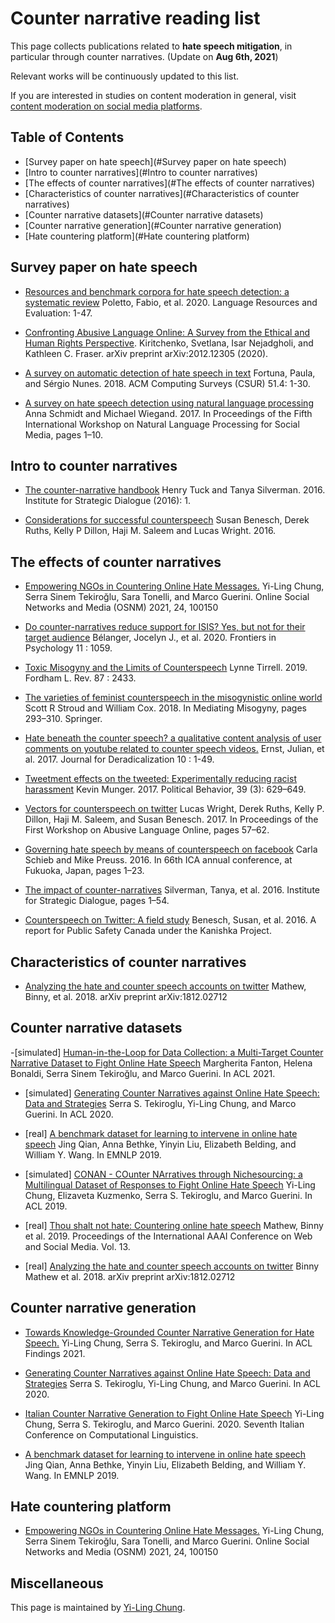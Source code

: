 # Counter narrative reading list

This page collects publications related to **hate speech mitigation**, in particular through counter narratives. (Update on **Aug 6th, 2021**) <br>

Relevant works will be continuously updated to this list. 

If you are interested in studies on content moderation in general, visit [content moderation on social media platforms](https://socialmediacollective.org/reading-lists/content-moderation-reading-list/).

## Table of Contents
- [Survey paper on hate speech](#Survey paper on hate speech)
- [Intro to counter narratives](#Intro to counter narratives)
- [The effects of counter narratives](#The effects of counter narratives)
- [Characteristics of counter narratives](#Characteristics of counter narratives)
- [Counter narrative datasets](#Counter narrative datasets)
- [Counter narrative generation](#Counter narrative generation)
- [Hate countering platform](#Hate countering platform)

## Survey paper on hate speech

- [Resources and benchmark corpora for hate speech detection: a systematic review](https://iris.unito.it/retrieve/handle/2318/1757913/666263/Poletto2020_Article_ResourcesAndBenchmarkCorporaFo.pdf) Poletto, Fabio, et al. 2020. Language Resources and Evaluation: 1-47.

- [Confronting Abusive Language Online: A Survey from the Ethical and Human Rights Perspective](https://arxiv.org/pdf/2012.12305.pdf). Kiritchenko, Svetlana, Isar Nejadgholi, and Kathleen C. Fraser. arXiv preprint arXiv:2012.12305 (2020).

- [A survey on automatic detection of hate speech in text](https://repositorio.inesctec.pt/bitstream/123456789/9541/1/P-00P-M24.pdf) Fortuna, Paula, and Sérgio Nunes. 2018. ACM Computing Surveys (CSUR) 51.4: 1-30.

- [A survey on hate speech detection using natural language processing](https://www.aclweb.org/anthology/W17-1101.pdf) Anna Schmidt and Michael Wiegand. 2017. In Proceedings of the Fifth International Workshop on Natural Language Processing for Social Media, pages 1–10.

## Intro to counter narratives

- [The counter-narrative handbook](http://www.isdglobal.org/wp-content/uploads/2016/06/Counter-narrative-Handbook_1.pdf) Henry Tuck and Tanya Silverman. 2016. Institute for Strategic Dialogue (2016): 1.

- [Considerations for successful counterspeech](https://dangerousspeech.org/wp-content/uploads/2016/10/Considerations-for-Successful-Counterspeech.pdf) Susan Benesch, Derek Ruths, Kelly P Dillon, Haji M. Saleem and Lucas Wright. 2016.


## The effects of counter narratives

- [Empowering NGOs in Countering Online Hate Messages.](https://authors.elsevier.com/c/1dKoz_u8RHKhr0) Yi-Ling Chung, Serra Sinem Tekiroğlu, Sara Tonelli, and Marco Guerini. Online Social Networks and Media (OSNM) 2021, 24, 100150

- [Do counter-narratives reduce support for ISIS? Yes, but not for their target audience](https://www.frontiersin.org/articles/10.3389/fpsyg.2020.01059/full) Bélanger, Jocelyn J., et al. 2020. Frontiers in Psychology 11 : 1059.

- [Toxic Misogyny and the Limits of Counterspeech](https://ir.lawnet.fordham.edu/cgi/viewcontent.cgi?article=5607&context=flr) Lynne Tirrell. 2019. Fordham L. Rev. 87 : 2433. 

- [The varieties of feminist counterspeech in the misogynistic online world](https://www.researchgate.net/profile/Paromita_Pain/publication/323146855_NastyWomen_Reclaiming_the_Twitterverse_from_Misogyny/links/5abbc1b20f7e9bfc045592c9/NastyWomen-Reclaiming-the-Twitterverse-from-Misogyny.pdf#page=305) Scott R Stroud and William Cox. 2018. In Mediating Misogyny, pages 293–310. Springer.

- [Hate beneath the counter speech? a qualitative content analysis of user comments on youtube related to counter speech videos.](https://epub.ub.uni-muenchen.de/68792/1/Rieger_Hate_beneath%20_the_counter_speech.pdf) Ernst, Julian, et al. 2017. Journal for Deradicalization 10 : 1-49.

- [Tweetment effects on the tweeted: Experimentally reducing racist harassment](https://mirror.explodie.org/munger2016.pdf) Kevin Munger. 2017. Political Behavior, 39 (3): 629–649.

- [Vectors for counterspeech on twitter](https://www.aclweb.org/anthology/W17-3009.pdf) Lucas Wright, Derek Ruths, Kelly P. Dillon, Haji M. Saleem, and Susan Benesch. 2017. In Proceedings of the First Workshop on Abusive Language Online, pages 57–62.

- [Governing hate speech by means of counterspeech on facebook](https://www.researchgate.net/profile/Carla_Schieb/publication/303497937_Governing_hate_speech_by_means_of_counterspeech_on_Facebook/links/5761575408aeeada5bc4f783/Governing-hate-speech-by-means-of-counterspeech-on-Facebook.pdf) Carla Schieb and Mike
Preuss. 2016. In 66th ICA annual conference, at Fukuoka, Japan, pages 1–23. 

- [The impact of counter-narratives](http://www.isdglobal.org/de/wp-content/uploads/sites/6/2016/08/Impact-of-Counter-Narratives_ONLINE_1.pdf) Silverman, Tanya, et al. 2016. Institute for Strategic Dialogue, pages 1–54.

- [Counterspeech on Twitter: A field study](https://dangerousspeech.org/counterspeech-on-twitter-a-field-study/) Benesch, Susan, et al. 2016. A report for Public Safety Canada under the Kanishka Project.

## Characteristics of counter narratives

- [Analyzing the hate and counter speech accounts on twitter](https://arxiv.org/pdf/1812.02712.pdf) Mathew, Binny, et al. 2018. arXiv preprint arXiv:1812.02712 

## Counter narrative datasets

-[simulated] [Human-in-the-Loop for Data Collection: a Multi-Target Counter Narrative Dataset to Fight Online Hate Speech](https://aclanthology.org/2021.acl-long.250/) Margherita Fanton, Helena Bonaldi, Serra Sinem Tekiroğlu, and Marco Guerini. In ACL 2021.

- [simulated] [Generating Counter Narratives against Online Hate Speech: Data and Strategies](https://www.aclweb.org/anthology/2020.acl-main.110.pdf) Serra S. Tekiroglu, Yi-Ling Chung, and Marco Guerini. In ACL 2020. 

- [real] [A benchmark dataset for learning to intervene in online hate speech](https://www.aclweb.org/anthology/D19-1482.pdf) Jing Qian, Anna Bethke, Yinyin Liu, Elizabeth Belding, and William Y. Wang. In EMNLP 2019.

- [simulated] [CONAN - COunter NArratives through Nichesourcing: a Multilingual Dataset of Responses to Fight Online Hate Speech](https://www.aclweb.org/anthology/P19-1271.pdf) Yi-Ling Chung, Elizaveta Kuzmenko, Serra S. Tekiroglu, and Marco Guerini. In ACL 2019. 

- [real] [Thou shalt not hate: Countering online hate speech](https://ojs.aaai.org/index.php/ICWSM/article/view/3237/3105) Mathew, Binny et al. 2019. Proceedings of the International AAAI Conference on Web and Social Media. Vol. 13.

- [real] [Analyzing the hate and counter speech accounts on twitter](https://arxiv.org/pdf/1812.02712.pdf) Binny Mathew et al. 2018. arXiv preprint arXiv:1812.02712
 
## Counter narrative generation

- [Towards Knowledge-Grounded Counter Narrative Generation for Hate Speech.](https://aclanthology.org/2021.findings-acl.79/) Yi-Ling Chung, Serra S. Tekiroglu, and Marco Guerini. In ACL Findings 2021. 

- [Generating Counter Narratives against Online Hate Speech: Data and Strategies](https://www.aclweb.org/anthology/2020.acl-main.110.pdf) Serra S. Tekiroglu, Yi-Ling Chung, and Marco Guerini. In ACL 2020. 

- [Italian Counter Narrative Generation to Fight Online Hate Speech](http://ceur-ws.org/Vol-2769/paper_35.pdf) Yi-Ling Chung, Serra S. Tekiroglu, and Marco Guerini. 2020. Seventh Italian Conference on Computational Linguistics. 

- [A benchmark dataset for learning to intervene in online hate speech](https://www.aclweb.org/anthology/D19-1482.pdf) Jing Qian, Anna Bethke, Yinyin Liu, Elizabeth Belding, and William Y. Wang. In EMNLP 2019.

## Hate countering platform

- [Empowering NGOs in Countering Online Hate Messages.](https://authors.elsevier.com/c/1dKoz_u8RHKhr0) Yi-Ling Chung, Serra Sinem Tekiroğlu, Sara Tonelli, and Marco Guerini. Online Social Networks and Media (OSNM) 2021, 24, 100150

## Miscellaneous

This page is maintained by [Yi-Ling Chung](https://yilingchung.github.io).
